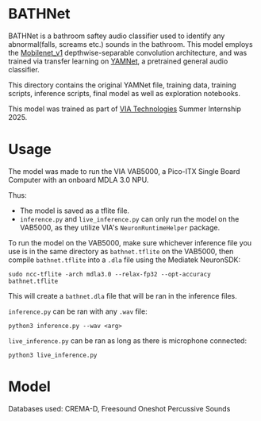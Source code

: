 # BATHNet

BATHNet is a bathroom saftey audio classifier used to identify any abnormal(falls, screams etc.) sounds in the bathroom. 
This model employs the [Mobilenet_v1](https://arxiv.org/pdf/1704.04861.pdf) depthwise-separable convolution architecture, 
and was trained via transfer learning on [YAMNet](https://github.com/tensorflow/models/blob/master/research/audioset/yamnet/README.md),
a pretrained general audio classifier.

This directory contains the original YAMNet file, training data, training scripts, inference scripts, final model as well as exploration 
notebooks.

This model was trained as part of [VIA Technologies](https://www.viatech.com/en/) Summer Internship 2025. 

# Usage

The model was made to run the VIA VAB5000, a Pico-ITX Single Board Computer with an onboard MDLA 3.0 NPU.

Thus:
* The model is saved as a tflite file.
* `inference.py` and `live_inference.py` can only run the model on the VAB5000, as they utilize VIA's `NeuronRuntimeHelper` package.

To run the model on the VAB5000, make sure whichever inference file you use is in the same directory as `bathnet.tflite` on the 
VAB5000, then compile `bathnet.tflite` into a `.dla` file using the Mediatek NeuronSDK:
```shell
sudo ncc-tflite -arch mdla3.0 --relax-fp32 --opt-accuracy bathnet.tflite
```

This will create a `bathnet.dla` file that will be ran in the inference files.

`inference.py` can be ran with any `.wav` file:
```shell
python3 inference.py --wav <arg>
```

`live_inference.py` can be ran as long as there is microphone connected:
```shell
python3 live_inference.py
```

# Model

Databases used: CREMA-D, Freesound Oneshot Percussive Sounds
